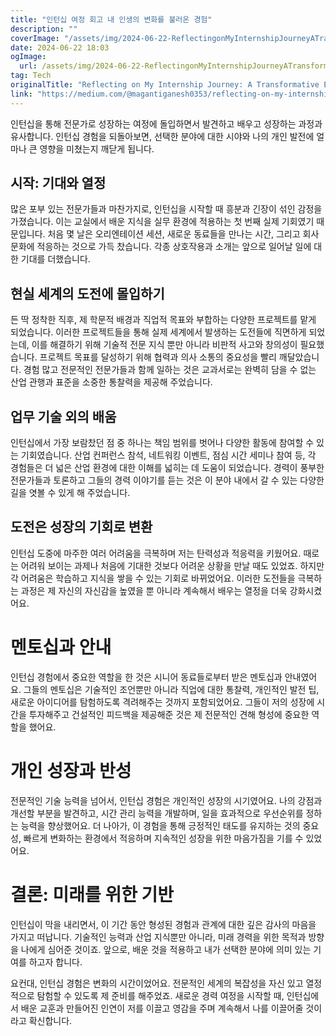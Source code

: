 ```yaml
---
title: "인턴십 여정 회고 내 인생의 변화를 불러온 경험"
description: ""
coverImage: "/assets/img/2024-06-22-ReflectingonMyInternshipJourneyATransformativeExperience_0.png"
date: 2024-06-22 18:03
ogImage: 
  url: /assets/img/2024-06-22-ReflectingonMyInternshipJourneyATransformativeExperience_0.png
tag: Tech
originalTitle: "Reflecting on My Internship Journey: A Transformative Experience"
link: "https://medium.com/@magantiganesh0353/reflecting-on-my-internship-journey-a-transformative-experience-ed0968e3bb41"
---
```



인턴십을 통해 전문가로 성장하는 여정에 돌입하면서 발견하고 배우고 성장하는 과정과 유사합니다. 인턴십 경험을 되돌아보면, 선택한 분야에 대한 시야와 나의 개인 발전에 얼마나 큰 영향을 미쳤는지 깨닫게 됩니다.

## 시작: 기대와 열정

많은 포부 있는 전문가들과 마찬가지로, 인턴십을 시작할 때 흥분과 긴장이 섞인 감정을 가졌습니다. 이는 교실에서 배운 지식을 실무 환경에 적용하는 첫 번째 실제 기회였기 때문입니다. 처음 몇 날은 오리엔테이션 세션, 새로운 동료들을 만나는 시간, 그리고 회사 문화에 적응하는 것으로 가득 찼습니다. 각종 상호작용과 소개는 앞으로 일어날 일에 대한 기대를 더했습니다.

## 현실 세계의 도전에 몰입하기

<div class="content-ad"></div>

든 딱 정착한 직후, 제 학문적 배경과 직업적 목표와 부합하는 다양한 프로젝트를 맡게 되었습니다. 이러한 프로젝트들을 통해 실제 세계에서 발생하는 도전들에 직면하게 되었는데, 이를 해결하기 위해 기술적 전문 지식 뿐만 아니라 비판적 사고와 창의성이 필요했습니다. 프로젝트 목표를 달성하기 위해 협력과 의사 소통의 중요성을 빨리 깨달았습니다. 경험 많고 전문적인 전문가들과 함께 일하는 것은 교과서로는 완벽히 담을 수 없는 산업 관행과 표준을 소중한 통찰력을 제공해 주었습니다.

## 업무 기술 외의 배움

인턴십에서 가장 보람찼던 점 중 하나는 책임 범위를 벗어나 다양한 활동에 참여할 수 있는 기회였습니다. 산업 컨퍼런스 참석, 네트워킹 이벤트, 점심 시간 세미나 참여 등, 각 경험들은 더 넓은 산업 환경에 대한 이해를 넓히는 데 도움이 되었습니다. 경력이 풍부한 전문가들과 토론하고 그들의 경력 이야기를 듣는 것은 이 분야 내에서 갈 수 있는 다양한 길을 엿볼 수 있게 해 주었습니다.

## 도전은 성장의 기회로 변환

<div class="content-ad"></div>

인턴십 도중에 마주한 여러 어려움을 극복하며 저는 탄력성과 적응력을 키웠어요. 때로는 어려워 보이는 과제나 처음에 기대한 것보다 어려운 상황을 만날 때도 있었죠. 하지만 각 어려움은 학습하고 지식을 쌓을 수 있는 기회로 바뀌었어요. 이러한 도전들을 극복하는 과정은 제 자신의 자신감을 높였을 뿐 아니라 계속해서 배우는 열정을 더욱 강화시켰어요. 

# 멘토십과 안내

인턴십 경험에서 중요한 역할을 한 것은 시니어 동료들로부터 받은 멘토십과 안내였어요. 그들의 멘토십은 기술적인 조언뿐만 아니라 직업에 대한 통찰력, 개인적인 발전 팁, 새로운 아이디어를 탐험하도록 격려해주는 것까지 포함되었어요. 그들이 저의 성장에 시간을 투자해주고 건설적인 피드백을 제공해준 것은 제 전문적인 견해 형성에 중요한 역할을 했어요.

# 개인 성장과 반성

<div class="content-ad"></div>

전문적인 기술 능력을 넘어서, 인턴십 경험은 개인적인 성장의 시기였어요. 나의 강점과 개선할 부분을 발견하고, 시간 관리 능력을 개발하며, 일을 효과적으로 우선순위를 정하는 능력을 향상했어요. 더 나아가, 이 경험을 통해 긍정적인 태도를 유지하는 것의 중요성, 빠르게 변화하는 환경에서 적응하며 지속적인 성장을 위한 마음가짐을 기를 수 있었어요.

# 결론: 미래를 위한 기반

인턴십이 막을 내리면서, 이 기간 동안 형성된 경험과 관계에 대한 깊은 감사의 마음을 가지고 떠납니다. 기술적인 능력과 산업 지식뿐만 아니라, 미래 경력을 위한 목적과 방향을 나에게 심어준 것이죠. 앞으로, 배운 것을 적용하고 내가 선택한 분야에 의미 있는 기여를 하고자 합니다.

요컨대, 인턴십 경험은 변화의 시간이었어요. 전문적인 세계의 복잡성을 자신 있고 열정적으로 탐험할 수 있도록 제 준비를 해주었죠. 새로운 경력 여정을 시작할 때, 인턴십에서 배운 교훈과 만들어진 인연이 저를 이끌고 영감을 주며 계속해서 나를 이끌어줄 것이라고 확신합니다.